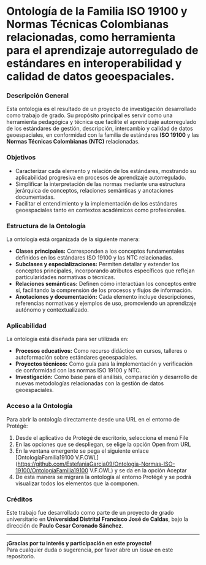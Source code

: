 # Ontología de la Familia ISO 19100 y Normas Técnicas Colombianas relacionadas, como herramienta para el aprendizaje autorregulado de estándares en interoperabilidad y calidad de datos geoespaciales.

### Descripción General  
Esta ontología es el resultado de un proyecto de investigación desarrollado como trabajo de grado. Su propósito principal es servir como una herramienta pedagógica y técnica que facilite el aprendizaje autorregulado de los estándares de gestión, descripción, intercambio y calidad de datos geoespaciales, en conformidad con la familia de estándares **ISO 19100** y las **Normas Técnicas Colombianas (NTC)** relacionadas.

### Objetivos  
- Caracterizar cada elemento y relación de los estándares, mostrando su aplicabilidad progresiva en procesos de aprendizaje autorregulado.  
- Simplificar la interpretación de las normas mediante una estructura jerárquica de conceptos, relaciones semánticas y anotaciones documentadas.  
- Facilitar el entendimiento y la implementación de los estándares geoespaciales tanto en contextos académicos como profesionales.

### Estructura de la Ontología  
La ontología está organizada de la siguiente manera:  
- **Clases principales:** Corresponden a los conceptos fundamentales definidos en los estándares ISO 19100 y las NTC relacionadas.  
- **Subclases y especializaciones:** Permiten detallar y extender los conceptos principales, incorporando atributos específicos que reflejan particularidades normativas o técnicas.  
- **Relaciones semánticas:** Definen cómo interactúan los conceptos entre sí, facilitando la comprensión de los procesos y flujos de información.  
- **Anotaciones y documentación:** Cada elemento incluye descripciones, referencias normativas y ejemplos de uso, promoviendo un aprendizaje autónomo y contextualizado.

### Aplicabilidad  
La ontología está diseñada para ser utilizada en:  
- **Procesos educativos:** Como recurso didáctico en cursos, talleres o autoformación sobre estándares geoespaciales.  
- **Proyectos técnicos:** Como guía para la implementación y verificación de conformidad con las normas ISO 19100 y NTC.  
- **Investigación:** Como base para el análisis, comparación y desarrollo de nuevas metodologías relacionadas con la gestión de datos geoespaciales.

### Acceso a la Ontología
Para abrir la ontología directamente desde una URL en el entorno de Protégé:
1. Desde el aplicativo de Protégé de escritorio, selecciona el menú File
2. En las opciones que se despliegan, se elige la opción Open from URL
3. En la ventana emergente se pega el siguiente enlace [OntologíaFamilia19100 V.F.OWL](https://github.com/EstefaniaGarcia09/Ontologia-Normas-ISO-19100/OntologíaFamilia19100 V.F.OWL) y se da en la opción Aceptar
4. De esta manera se migrara la ontología al entorno Protégé y se podrá visualizar todos los elementos que la componen.   


### Créditos  
Este trabajo fue desarrollado como parte de un proyecto de grado universitario en **Universidad Distrital Francisco José de Caldas**, bajo la dirección de **Paulo Cesar Coronado Sánchez**.

---

**¡Gracias por tu interés y participación en este proyecto!**  
Para cualquier duda o sugerencia, por favor abre un *issue* en este repositorio.
